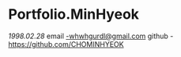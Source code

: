 # Portfolio.MinHyeok
<I>1998.02.28</I>
email -whwhgurdl@gmail.com
github - https://github.com/CHOMINHYEOK
